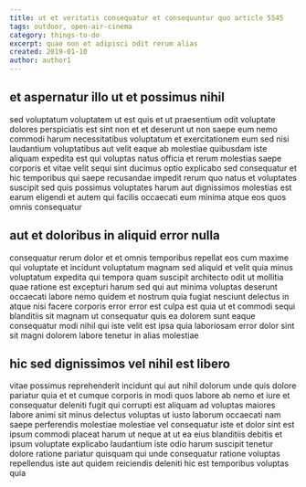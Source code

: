 ```yaml
---
title: ut et veritatis consequatur et consequuntur quo article 5545
tags: outdoor, open-air-cinema
category: things-to-do
excerpt: quae non et adipisci odit rerum alias
created: 2019-01-10
author: author1
---
```


## et aspernatur illo ut et possimus nihil

sed voluptatum voluptatem ut est quis et ut praesentium odit voluptate dolores perspiciatis est sint non et et deserunt ut non saepe eum nemo commodi harum necessitatibus voluptatum et exercitationem eum sed nisi laudantium voluptatibus aut velit eaque ab molestiae quibusdam iste aliquam expedita est qui voluptas natus officia et rerum molestias saepe corporis et vitae velit sequi sint ducimus optio explicabo sed consequatur et hic temporibus qui saepe recusandae impedit rerum quo natus et voluptates suscipit sed quis possimus voluptates harum aut dignissimos molestias est earum eligendi et autem qui facilis occaecati eum minima atque eos quos omnis consequatur

## aut et doloribus in aliquid error nulla

consequatur rerum dolor et et omnis temporibus repellat eos cum maxime qui voluptate et incidunt voluptatum magnam sed aliquid et velit quia minus voluptatum expedita qui tempora quam suscipit architecto odit ut mollitia quae ratione est excepturi harum sed qui aut minima voluptas deserunt occaecati labore nemo quidem et nostrum quia fugiat nesciunt delectus in atque nisi facere corporis error error est culpa est quia ut et commodi sequi blanditiis sit magnam ut consequatur quis ea dolorem sunt eaque consequatur modi nihil qui iste velit est ipsa quia laboriosam error dolor sint sit magni dolorem labore tenetur in alias molestiae

## hic sed dignissimos vel nihil est libero

vitae possimus reprehenderit incidunt qui aut nihil dolorum unde quis dolore pariatur quia et et cumque corporis in modi quos labore ab nemo et iure et consequatur deleniti fugit qui corrupti est aliquam ad voluptas maiores labore animi sit minus delectus voluptas ut iusto laborum occaecati nam saepe perferendis molestiae molestiae vel consequatur iste et dolor sint est ipsum commodi placeat harum ut neque at ut ea eius blanditiis debitis et ipsum voluptate explicabo laudantium iste odio harum suscipit tenetur dolore ratione pariatur quisquam qui unde consequatur ratione voluptas repellendus iste aut quidem reiciendis deleniti hic est temporibus voluptas quia

